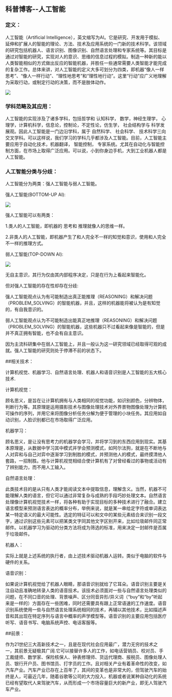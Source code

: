 ## 科普博客--人工智能


### 定义：


人工智能（Artificial Intelligence），英文缩写为AI。它是研究、开发用于模拟、延伸和扩展人的智能的理论、方法、技术及应用系统的一门新的技术科学。该领域的研究包括机器人、语言识别、图像识别、自然语言处理和专家系统等。其目标是通过对智能的研究，实现对人的意识、思维的信息过程的模拟。制造一种新的能以人类智能相似的方式做出反应的智能机器，并胜任一些通常需要人类智能才能完成的复杂工作。总体来讲，对人工智能的定义大多可划分为四类，即机器“像人一样思考”、“像人一样行动”、“理性地思考”和“理性地行动”。这里“行动”应广义地理解为采取行动，或制定行动的决策，而不是肢体动作。


![](https://pic.baike.soso.com/ugc/baikepic2/14633/20180126115040-1589917325_jpg_550_413_89645.jpg/0)

### 学科范畴及其应用：

人工智能的实现涉及了诸多学科，包括哲学和 认知科学， 数学，神经生理学， 心理学，计算机科学，信息论，控制论，不定性论，仿生学， 社会结构学与 科学发展观。因此人工智能是一门边沿学科，属于 自然科学、 社会科学、 技术科学三向交叉学科。可以这样说，我们学习的学科几乎都涉及人工智能。目前，人工智能主要应用于自动化技术，机器翻译， 智能控制， 专家系统。尤其在自动化与智能控制方面，在市场上取得广泛应用。可以说，小到你身边手机，大到工业机器人都是人工智能。

### 人工智能分类与分歧：

人工智能分为两类：强人工智能与弱人工智能。

强人工智能(BOTTOM-UP AI):

![](https://pic.baike.soso.com/ugc/baikepic2/19817/20170915101106-336305748_jpg_510_382_23286.jpg/300)

强人工智能可以有两类：

1.类人的人工智能，即机器的 思考和 推理就像人的思维一样。

2.非类人的人工智能，即机器产生了和人完全不一样的知觉和意识，使用和人完全不一样的推理方式。

弱人工智能(TOP-DOWN AI):



![](https://pic.baike.soso.com/ugc/baikepic2/19973/cut-20180203180454-689727679_jpg_961_722_36260.jpg/300)


无自主意识，其行为仅由其内部程序决定，只是在行为上看起来智能化。

但对强人工智能的存在性却存在分歧:

强人工智能观点认为有可能制造出真正能推理（REASONING）和解决问题（PROBLEM_SOLVING）的智能机器，并且，这样的机器能将被认为是有知觉的，有自我意识的。

弱人工智能观点认为不可能制造出能真正地推理（REASONING）和解决问题（PROBLEM_SOLVING）的智能机器，这些机器只不过看起来像是智能的，但是并不真正拥有智能，也不会有自主意识。

因为主流科研集中在弱人工智能上，并且一般认为这一研究领域已经取得可观的成就。强人工智能的研究则处于停滞不前的状态下。

##相关技术：

计算机视觉、机器学习、自然语言处理、机器人和语音识别是人工智能的五大核心技术.

计算机视觉：

顾名思义，是旨在让计算机拥有与人类相同的视觉功能，如识别颜色，分辨物体，判断行为等。其原理是运用摄影技术与图像处理技术对外界景物图像处理为计算机 可操作的序列，并用它来将图像分析任务分解为便于管理的小块任务。其应用如自动识别，人脸识别都已在市场取得广泛应用。

机器学习：

顾名思义，是让没有思考力的机器学会学习，并将学习到的东西应用到现实。其基本原理是，从数据中学习其中模式并学会预测模式，如阿尔法狗，就是在不断地与人对弈和与自己对弈中逐渐学习到制胜的模式，并预测他人的模式，最终摸清他人套路，一招制胜。他与计算机视觉相结合使计算机有了对曾经看过的事物或活动有了辨别能力，而不用人工输入。

自然语言处理：

此类技术目的是从只有人类才能阅读文本中提取信息，理解含义。当然，机器不可能理解人类的语言，但它可以通过非常复杂与成熟的手段巧妙处理文本。自然语言处理像计算机视觉技术一样，将各种有助于实现目标的多种技术进行了融合。建立语言模型来预测语言表达的概率分布，举例来说，就是某一串给定字符或单词表达某一特定语义的最大可能性。选定的特征可以和文中的某些元素结合来识别一段文字，通过识别这些元素可以把某类文字同其他文字区别开来，比如垃圾邮件同正常邮件。以机器学习为驱动的分类方法将成为筛选的标准，用来决定一封邮件是否属于垃圾邮件。

机器人：

实际上就是上述系统的执行者，由上述技术驱动机器人运转。类似于电脑的软件与硬件的关系。

语音识别：

如果说计算机视觉给了机器人眼睛，那语音识别就给了它耳朵。语音识别主要是关注自动且准确地转录人类的语音技术。该技术必须面对一些与自然语言处理类似的问题，在不同口音的处理、背景噪声、区分同音异形/异义词（“buy”和“by”听起来是一样的）方面存在一些困难，同时还需要具有跟上正常语速的工作速度。语音识别系统使用一些与自然语言处理系统相同的技术，再辅以其他技术，比如描述声音和其出现在特定序列与语言中概率的声学模型等。语音识别的主要应用包括医疗听写、语音书写、电脑系统声控、电话客服等。

##前景：

作为21世纪三大高新技术之一，且是在现代社会应用最广，潜力无穷的技术之一，其前景无疑极其广阔.它可以接替许多人的工作，如电话营销员、校对员、手工裁缝师、数学家、保险核保人、钟表修理师、货运代理商、报税员、图像处理人员、银行开户员、图书馆员、打字员的工作。且对相关产业有着革命性的改变，如汽车产业。汽车产业已存在上百年了，其间的变革也是非常大的，但驾驶汽车的始终是人，可最近几年，随着谷歌等公司的大力投入，机器或者说某种自动化的系统已经有望取代人来驾驶汽车，从而形成一个市场容量巨大的新产业，即无人驾驶汽车产业。